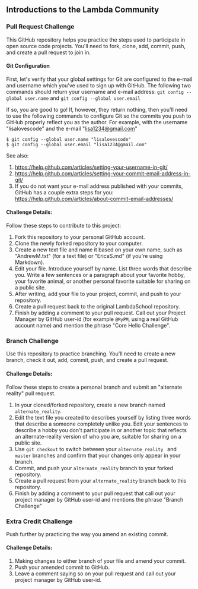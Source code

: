 ## Introductions to the Lambda Community

### Pull Request Challenge

This GitHub repository helps you practice the steps used to participate in open source code projects. You'll need to fork, clone, add, commit, push, and create a pull request to join in.

#### Git Configuration

First, let's verify that your global settings for Git are configured to the e-mail and username which you've used to sign up with GitHub. The following two commands should return your username and e-mail address:
`git config --global user.name` and `git config --global user.email`

If so, you are good to go! If, however, they return nothing, then you'll need to use the following commands to configure Git so the commits you push to GitHub properly reflect you as the author. For example, with the username "lisalovescode" and the e-mail "lisa1234@gmail.com"

```
$ git config --global user.name "lisalovescode"
$ git config --global user.email "lisa1234@gmail.com"
```

See also:

1. https://help.github.com/articles/setting-your-username-in-git/
2. https://help.github.com/articles/setting-your-commit-email-address-in-git/
3. If you do not want your e-mail address published with your commits, GitHub has a couple extra steps for you: https://help.github.com/articles/about-commit-email-addresses/

#### Challenge Details:

Follow these steps to contribute to this project:

1. Fork this repository to your personal GitHub account.
2. Clone the newly forked repository to your computer.
3. Create a new text file and name it based on your own name, such as "AndrewM.txt" (for a text file) or "EricaS.md" (if you're using Markdown). 
4. Edit your file. Introduce yourself by name. List three words that describe you. Write  a few sentences or a paragraph about your favorite hobby, your favorite animal, or another personal favorite suitable for sharing on a public site.
4. After writing, add your file to your project, commit, and push to your repository. 
5. Create a pull request back to the original LambdaSchool repository. 
6. Finish by adding a comment to your pull request. Call out your Project Manager by GitHub user-id (for example `@MyPM`, using a real GitHub account name) and mention the phrase "Core Hello Challenge".

### Branch Challenge

Use this repository to practice branching. You'll need to create a new branch, check it out, add, commit, push, and create a pull request. 

#### Challenge Details:

Follow these steps to create a personal branch and submit an "alternate reality" pull request.

1. In your cloned/forked repository, create a new branch named `alternate_reality`.
2. Edit the text file you created to describes yourself by listing three words that describe a someone completely unlike you. Edit your sentences to describe a hobby you don't participate in or another topic that reflects an alternate-reality version of who you are, suitable for sharing on a public site.
3. Use `git checkout` to switch between your `alternate_reality ` and `master` branches and confirm that your changes only appear in your branch.
4. Commit, and push your `alternate_reality` branch to your forked repository.
5. Create a pull request from your `alternate_reality` branch back to this repository. 
6. Finish by adding a comment to your pull request that call out your project manager by GitHub user-id and mentions the phrase "Branch Challenge"

### Extra Credit Challenge

Push further by practicing the way you amend an existing commit.

#### Challenge Details:

1. Making changes to either branch of your file and amend your commit. 
2. Push your amended commit to GitHub.
3. Leave a comment saying so on your pull request and call out your project manager by GitHub user-id.
